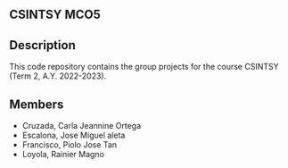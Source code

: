 ## CSINTSY MCO5

## Description
This code repository contains the group projects for the course CSINTSY (Term 2, A.Y. 2022-2023).

## Members
- Cruzada, Carla Jeannine Ortega
- Escalona, Jose Miguel aleta
- Francisco, Piolo Jose Tan
- Loyola, Rainier Magno
